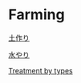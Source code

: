 # Farming

[土作り](Farming%204b9df4201aa544e58b946622de151cb0/%E5%9C%9F%E4%BD%9C%E3%82%8A%2010c03deb8084452abac04b1468fb2d02.md)

[水やり](Farming%204b9df4201aa544e58b946622de151cb0/%E6%B0%B4%E3%82%84%E3%82%8A%208304e2e227fd4107ac2bf890c141a751.md)

[Treatment by types](Farming%204b9df4201aa544e58b946622de151cb0/Treatment%20by%20types%204cbba7f9c6ce4e75ab479a37ceff9426.md)